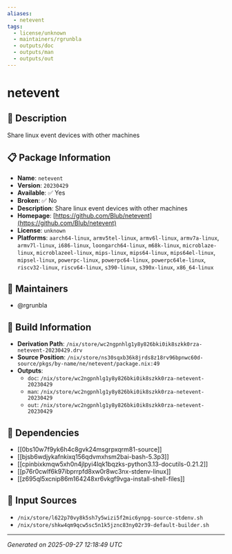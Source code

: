 ```yaml
---
aliases:
  - netevent
tags:
  - license/unknown
  - maintainers/rgrunbla
  - outputs/doc
  - outputs/man
  - outputs/out
---
```


# netevent

## 📝 Description

Share linux event devices with other machines

## 📋 Package Information

- **Name**: `netevent`
- **Version**: `20230429`
- **Available**: ✅ Yes
- **Broken**: ✅ No
- **Description**: Share linux event devices with other machines
- **Homepage**: [https://github.com/Blub/netevent](https://github.com/Blub/netevent)
- **License**: `unknown`
- **Platforms**: `aarch64-linux`, `armv5tel-linux`, `armv6l-linux`, `armv7a-linux`, `armv7l-linux`, `i686-linux`, `loongarch64-linux`, `m68k-linux`, `microblaze-linux`, `microblazeel-linux`, `mips-linux`, `mips64-linux`, `mips64el-linux`, `mipsel-linux`, `powerpc-linux`, `powerpc64-linux`, `powerpc64le-linux`, `riscv32-linux`, `riscv64-linux`, `s390-linux`, `s390x-linux`, `x86_64-linux`
## 👥 Maintainers

- @rgrunbla


## 🔧 Build Information

- **Derivation Path**: `/nix/store/wc2ngpnhlg1y8y826bki0ik8szkk0rza-netevent-20230429.drv`
- **Source Position**: `/nix/store/ns30sqxb36k8jrds8z18rv96bpnwc60d-source/pkgs/by-name/ne/netevent/package.nix:49`
- **Outputs**:
  - `doc`:  `/nix/store/wc2ngpnhlg1y8y826bki0ik8szkk0rza-netevent-20230429`
  - `man`:  `/nix/store/wc2ngpnhlg1y8y826bki0ik8szkk0rza-netevent-20230429`
  - `out`:  `/nix/store/wc2ngpnhlg1y8y826bki0ik8szkk0rza-netevent-20230429`

## 🔗 Dependencies

- [[0bs10w7f9yk6h4c8gvk24msgrpxqrm81-source]]
- [[bjsb6wdjykafnkixq156qdvmxhsm2bai-bash-5.3p3]]
- [[cpinbixkmqw5xh0n4jlpyi4lqk1bqzks-python3.13-docutils-0.21.2]]
- [[p76r0cwlf6k97ibprrpfd8xw0r8wc3nx-stdenv-linux]]
- [[z695ql5xcnip86m164248xr6vkgf9vga-install-shell-files]]

## 📁 Input Sources

- `/nix/store/l622p70vy8k5sh7y5wizi5f2mic6ynpg-source-stdenv.sh`
- `/nix/store/shkw4qm9qcw5sc5n1k5jznc83ny02r39-default-builder.sh`

---
*Generated on 2025-09-27 12:18:49 UTC*
